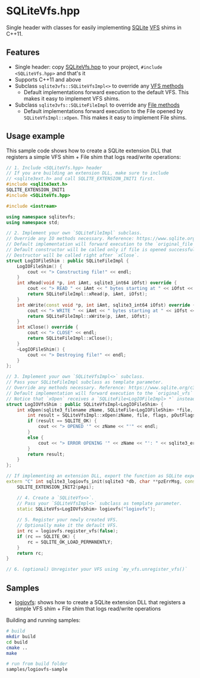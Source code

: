 # SQLiteVfs.hpp
Single header with classes for easily implementing [SQLite](https://sqlite.org/) [VFS](https://www.sqlite.org/vfs.html) shims in C++11.


## Features
- Single header: copy [SQLiteVfs.hpp](SQLiteVfs.hpp) to your project, `#include <SQLiteVfs.hpp>` and that's it
- Supports C++11 and above
- Subclass `sqlite3vfs::SQLiteVfsImpl<>` to override any [VFS methods](https://www.sqlite.org/c3ref/vfs.html)
  + Default implementations forward execution to the default VFS.
    This makes it easy to implement VFS shims.
- Subclass `sqlite3vfs::SQLiteFileImpl` to override any [File methods](https://www.sqlite.org/c3ref/io_methods.html)
  + Default implementations forward execution to the File opened by `SQLiteVfsImpl::xOpen`.
    This makes it easy to implement File shims.


## Usage example
This sample code shows how to create a SQLite extension DLL that registers a simple VFS shim + File shim that logs read/write operations:

```cpp
// 1. Include <SQLiteVfs.hpp> header
// If you are building an extension DLL, make sure to include
// <sqlite3ext.h> and call SQLITE_EXTENSION_INIT1 first.
#include <sqlite3ext.h>
SQLITE_EXTENSION_INIT1
#include <SQLiteVfs.hpp>

#include <iostream>

using namespace sqlitevfs;
using namespace std;

// 2. Implement your own `SQLiteFileImpl` subclass.
// Override any IO methods necessary. Reference: https://www.sqlite.org/c3ref/io_methods.html
// Default implementation will forward execution to the `original_file` opened by `SQLiteVfsImpl::xOpen`.
// Default constructor will be called only if file is opened successfully.
// Destructor will be called right after `xClose`.
struct LogIOFileShim : public SQLiteFileImpl {
	LogIOFileShim() {
		cout << "> Constructing file!" << endl;
	}
	int xRead(void *p, int iAmt, sqlite3_int64 iOfst) override {
		cout << "> READ " << iAmt << " bytes starting at " << iOfst << endl;
		return SQLiteFileImpl::xRead(p, iAmt, iOfst);
	}
	int xWrite(const void *p, int iAmt, sqlite3_int64 iOfst) override {
		cout << "> WRITE " << iAmt << " bytes starting at " << iOfst << endl;
		return SQLiteFileImpl::xWrite(p, iAmt, iOfst);
	}
	int xClose() override {
		cout << "> CLOSE" << endl;
		return SQLiteFileImpl::xClose();
	}
	~LogIOFileShim() {
		cout << "> Destroying file!" << endl;
	}
};

// 3. Implement your own `SQLiteVfsImpl<>` subclass.
// Pass your SQLiteFileImpl subclass as template parameter.
// Override any methods necessary. Reference: https://www.sqlite.org/c3ref/vfs.html
// Default implementation will forward execution to the `original_vfs` passed in `SQLiteVfs` construtor.
// Notice that `xOpen` receives a `SQLiteFile<LogIOFileImpl> *` instead of `sqlite3_file`.
struct LogIOVfsShim : public SQLiteVfsImpl<LogIOFileShim> {
	int xOpen(sqlite3_filename zName, SQLiteFile<LogIOFileShim> *file, int flags, int *pOutFlags) override {
		int result = SQLiteVfsImpl::xOpen(zName, file, flags, pOutFlags);
		if (result == SQLITE_OK) {
			cout << "> OPENED '" << zName << "'" << endl;
		}
		else {
			cout << "> ERROR OPENING '" << zName << "': " << sqlite3_errstr(result) << endl;
		}
		return result;
	}
};

// If implementing an extension DLL, export the function as SQLite expects
extern "C" int sqlite3_logiovfs_init(sqlite3 *db, char **pzErrMsg, const sqlite3_api_routines *pApi) {
	SQLITE_EXTENSION_INIT2(pApi);

	// 4. Create a `SQLiteVfs<>`.
	// Pass your `SQLiteVfsImpl<>` subclass as template parameter.
	static SQLiteVfs<LogIOVfsShim> logiovfs("logiovfs");
	
	// 5. Register your newly created VFS.
	// Optionally make it the default VFS.
	int rc = logiovfs.register_vfs(false);
	if (rc == SQLITE_OK) {
		rc = SQLITE_OK_LOAD_PERMANENTLY;
	}
	return rc;
}

// 6. (optional) Unregister your VFS using `my_vfs.unregister_vfs()`
```


## Samples
- [logiovfs](samples/logiovfs.cpp): shows how to create a SQLite extension DLL that registers a simple VFS shim + File shim that logs read/write operations

Building and running samples:
```sh
# build
mkdir build
cd build
cmake ..
make

# run from build folder
samples/logiovfs-sample
```

